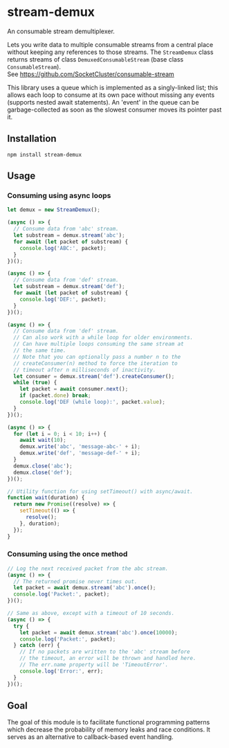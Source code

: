 # stream-demux
An consumable stream demultiplexer.

Lets you write data to multiple consumable streams from a central place without keeping any references to those streams.
The `StreamDemux` class returns streams of class `DemuxedConsumableStream` (base class `ConsumableStream`).  
See https://github.com/SocketCluster/consumable-stream

This library uses a queue which is implemented as a singly-linked list; this allows each loop to consume at its own pace without missing any events (supports nested await statements). An 'event' in the queue can be garbage-collected as soon as the slowest consumer moves its pointer past it.

## Installation

```
npm install stream-demux
```

## Usage

### Consuming using async loops

```js
let demux = new StreamDemux();

(async () => {
  // Consume data from 'abc' stream.
  let substream = demux.stream('abc');
  for await (let packet of substream) {
    console.log('ABC:', packet);
  }
})();

(async () => {
  // Consume data from 'def' stream.
  let substream = demux.stream('def');
  for await (let packet of substream) {
    console.log('DEF:', packet);
  }
})();

(async () => {
  // Consume data from 'def' stream.
  // Can also work with a while loop for older environments.
  // Can have multiple loops consuming the same stream at
  // the same time.
  // Note that you can optionally pass a number n to the
  // createConsumer(n) method to force the iteration to
  // timeout after n milliseconds of inactivity.
  let consumer = demux.stream('def').createConsumer();
  while (true) {
    let packet = await consumer.next();
    if (packet.done) break;
    console.log('DEF (while loop):', packet.value);
  }
})();

(async () => {
  for (let i = 0; i < 10; i++) {
    await wait(10);
    demux.write('abc', 'message-abc-' + i);
    demux.write('def', 'message-def-' + i);
  }
  demux.close('abc');
  demux.close('def');
})();

// Utility function for using setTimeout() with async/await.
function wait(duration) {
  return new Promise((resolve) => {
    setTimeout(() => {
      resolve();
    }, duration);
  });
}
```

### Consuming using the once method

```js
// Log the next received packet from the abc stream.
(async () => {
  // The returned promise never times out.
  let packet = await demux.stream('abc').once();
  console.log('Packet:', packet);
})();

// Same as above, except with a timeout of 10 seconds.
(async () => {
  try {
    let packet = await demux.stream('abc').once(10000);
    console.log('Packet:', packet);
  } catch (err) {
    // If no packets are written to the 'abc' stream before
    // the timeout, an error will be thrown and handled here.
    // The err.name property will be 'TimeoutError'.
    console.log('Error:', err);
  }
})();
```

## Goal

The goal of this module is to facilitate functional programming patterns which decrease the probability of memory leaks and race conditions.
It serves as an alternative to callback-based event handling.
